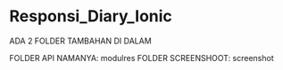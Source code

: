 # Responsi_Diary_Ionic

ADA 2 FOLDER TAMBAHAN DI DALAM

FOLDER API NAMANYA: modulres
FOLDER SCREENSHOOT: screenshot
